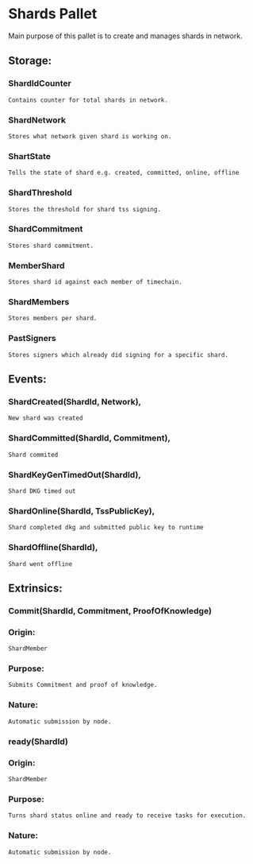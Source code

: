 # Shards Pallet

Main purpose of this pallet is to create and manages shards in network.

## Storage:
### ShardIdCounter
`Contains counter for total shards in network.`
    
### ShardNetwork
`Stores what network given shard is working on.`
    
### ShartState
`Tells the state of shard e.g. created, committed, online, offline`

### ShardThreshold
`Stores the threshold for shard tss signing.`

### ShardCommitment
`Stores shard commitment.`
    
### MemberShard
`Stores shard id against each member of timechain.`
    
### ShardMembers
`Stores members per shard.`
    
### PastSigners
`Stores signers which already did signing for a specific shard.`
    
## Events:
### ShardCreated(ShardId, Network),
`New shard was created`

### ShardCommitted(ShardId, Commitment),
`Shard commited`

### ShardKeyGenTimedOut(ShardId),
`Shard DKG timed out`

### ShardOnline(ShardId, TssPublicKey),
`Shard completed dkg and submitted public key to runtime`

### ShardOffline(ShardId),
`Shard went offline`

## Extrinsics:
### Commit(ShardId, Commitment, ProofOfKnowledge)
### Origin:
`ShardMember`
### Purpose:
`Submits Commitment and proof of knowledge.`
### Nature:
`Automatic submission by node.`
    
### ready(ShardId) 
### Origin:
`ShardMember`
### Purpose:
`Turns shard status online and ready to receive tasks for execution.`
### Nature:
`Automatic submission by node.`
